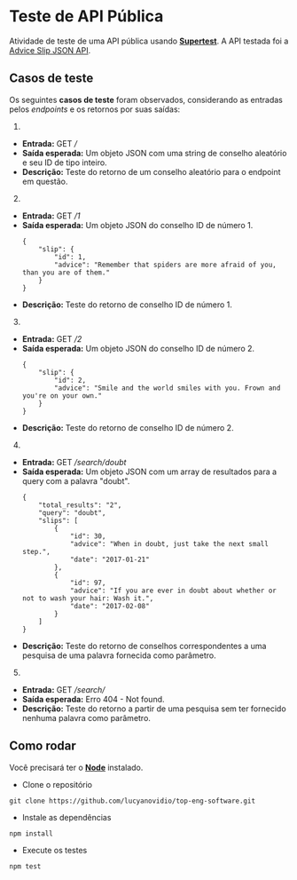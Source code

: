 # Teste de API Pública

Atividade de teste de uma API pública usando <a href="">**Supertest**</a>. A API testada foi a <a href="https://api.adviceslip.com/#endpoint-random">Advice Slip JSON API</a>.


## Casos de teste

Os seguintes **casos de teste** foram observados, considerando as entradas pelos *endpoints* e os retornos por suas saídas:

1. 
- **Entrada:** GET */*
- **Saída esperada:** Um objeto JSON com uma string de conselho aleatório e seu ID de tipo inteiro.
- **Descrição:** Teste do retorno de um conselho aleatório para o endpoint em questão.

2.
- **Entrada:** GET */1*
- **Saída esperada:** Um objeto JSON do conselho ID de número 1.
    ```
    {
        "slip": {
            "id": 1,
            "advice": "Remember that spiders are more afraid of you, than you are of them."
        }
    }
    ```
- **Descrição:** Teste do retorno de conselho ID de número 1.

3.
- **Entrada:** GET */2*
- **Saída esperada:** Um objeto JSON do conselho ID de número 2.
    ```
    {
        "slip": {
            "id": 2,
            "advice": "Smile and the world smiles with you. Frown and you're on your own."
        }
    }
    ```
- **Descrição:** Teste do retorno de conselho ID de número 2.

4.
- **Entrada:** GET */search/doubt*
- **Saída esperada:** Um objeto JSON com um array de resultados para a query com a palavra "doubt".
    ```
    {
        "total_results": "2",
        "query": "doubt",
        "slips": [
            {
                "id": 30,
                "advice": "When in doubt, just take the next small step.",
                "date": "2017-01-21"
            },
            {
                "id": 97,
                "advice": "If you are ever in doubt about whether or not to wash your hair: Wash it.",
                "date": "2017-02-08"
            }
        ]
    }
    ```
- **Descrição:** Teste do retorno de conselhos correspondentes a uma pesquisa de uma palavra fornecida como parâmetro.

5.
- **Entrada:** GET */search/*
- **Saída esperada:** Erro 404 - Not found.
- **Descrição:** Teste do retorno a partir de uma pesquisa sem ter fornecido nenhuma palavra como parâmetro.


## Como rodar

Você precisará ter o <a href="https://nodejs.org/pt">**Node**</a> instalado.

- Clone o repositório

```git clone https://github.com/lucyanovidio/top-eng-software.git```

- Instale as dependências 

```npm install```

- Execute os testes

```npm test```